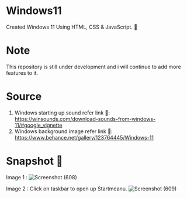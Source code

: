 # Windows11
Created Windows 11 Using HTML, CSS &amp; JavaScript.  🚀

# Note 
This repository is still under development and i will continue to add more features to it.

# Source
1. Windows starting up sound refer link 🔗: https://winsounds.com/download-sounds-from-windows-11/#google_vignette
2. Windows background image refer link 🔗: https://www.behance.net/gallery/123764445/Windows-11

# Snapshot 📸
Image 1 :
![Screenshot (608)](https://github.com/Diksha566/Windows11/assets/121545576/1b6ba98b-167e-4288-87a2-136da297247d)


Image 2 : Click on taskbar to open up Startmeanu.
![Screenshot (609)](https://github.com/Diksha566/Windows11/assets/121545576/85f39a32-733c-4237-9011-5a25be273b37)
